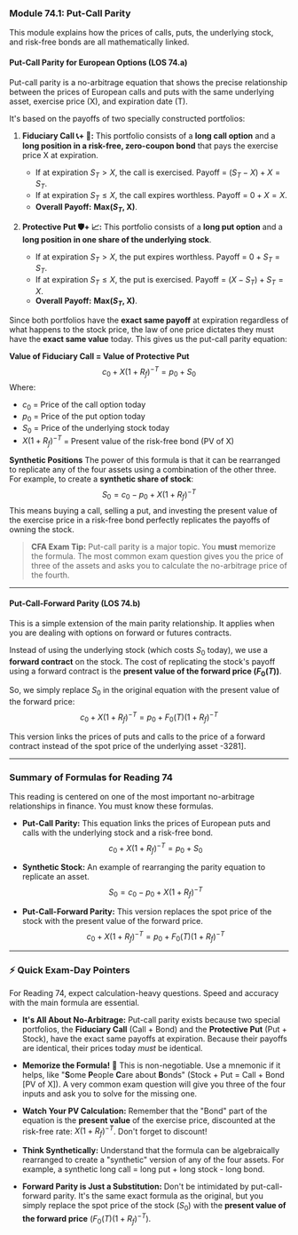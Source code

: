 ### Module 74.1: Put-Call Parity

This module explains how the prices of calls, puts, the underlying stock, and risk-free bonds are all mathematically linked.

#### Put-Call Parity for European Options (LOS 74.a)

Put-call parity is a no-arbitrage equation that shows the precise relationship between the prices of European calls and puts with the same underlying asset, exercise price (X), and expiration date (T).

It's based on the payoffs of two specially constructed portfolios:

1.  **Fiduciary Call 📞+ 🏦:** This portfolio consists of a **long call option** and a **long position in a risk-free, zero-coupon bond** that pays the exercise price X at expiration.
    * If at expiration $S_T > X$, the call is exercised. Payoff = $(S_T - X) + X = S_T$.
    * If at expiration $S_T \le X$, the call expires worthless. Payoff = $0 + X = X$.
    * **Overall Payoff:** **Max($S_T$, X)**.

2.  **Protective Put 🛡️+ 📈:** This portfolio consists of a **long put option** and a **long position in one share of the underlying stock**.
    * If at expiration $S_T > X$, the put expires worthless. Payoff = $0 + S_T = S_T$.
    * If at expiration $S_T \le X$, the put is exercised. Payoff = $(X - S_T) + S_T = X$.
    * **Overall Payoff:** **Max($S_T$, X)**.

Since both portfolios have the **exact same payoff** at expiration regardless of what happens to the stock price, the law of one price dictates they must have the **exact same value** today. This gives us the put-call parity equation:

**Value of Fiduciary Call = Value of Protective Put**
$$c_0 + X(1+R_f)^{-T} = p_0 + S_0$$
Where:
* $c_0$ = Price of the call option today
* $p_0$ = Price of the put option today
* $S_0$ = Price of the underlying stock today
* $X(1+R_f)^{-T}$ = Present value of the risk-free bond (PV of X)

**Synthetic Positions**
The power of this formula is that it can be rearranged to replicate any of the four assets using a combination of the other three. For example, to create a **synthetic share of stock**:
$$S_0 = c_0 - p_0 + X(1+R_f)^{-T}$$
This means buying a call, selling a put, and investing the present value of the exercise price in a risk-free bond perfectly replicates the payoffs of owning the stock.

> **CFA Exam Tip:** Put-call parity is a major topic. You **must** memorize the formula. The most common exam question gives you the price of three of the assets and asks you to calculate the no-arbitrage price of the fourth.

---

#### Put-Call-Forward Parity (LOS 74.b)

This is a simple extension of the main parity relationship. It applies when you are dealing with options on forward or futures contracts.

Instead of using the underlying stock (which costs $S_0$ today), we use a **forward contract** on the stock. The cost of replicating the stock's payoff using a forward contract is the **present value of the forward price ($F_0(T)$)**.

So, we simply replace $S_0$ in the original equation with the present value of the forward price:
$$c_0 + X(1+R_f)^{-T} = p_0 + F_0(T)(1+R_f)^{-T}$$

This version links the prices of puts and calls to the price of a forward contract instead of the spot price of the underlying asset -3281].

***

### Summary of Formulas for Reading 74

This reading is centered on one of the most important no-arbitrage relationships in finance. You must know these formulas.

* **Put-Call Parity:**
    This equation links the prices of European puts and calls with the underlying stock and a risk-free bond.
    $$c_0 + X(1+R_f)^{-T} = p_0 + S_0$$

* **Synthetic Stock:**
    An example of rearranging the parity equation to replicate an asset.
    $$S_0 = c_0 - p_0 + X(1+R_f)^{-T}$$

* **Put-Call-Forward Parity:**
    This version replaces the spot price of the stock with the present value of the forward price.
    $$c_0 + X(1+R_f)^{-T} = p_0 + F_0(T)(1+R_f)^{-T}$$

***

### ⚡ Quick Exam-Day Pointers

For Reading 74, expect calculation-heavy questions. Speed and accuracy with the main formula are essential.

* **It's All About No-Arbitrage:** Put-call parity exists because two special portfolios, the **Fiduciary Call** (Call + Bond) and the **Protective Put** (Put + Stock), have the exact same payoffs at expiration. Because their payoffs are identical, their prices today *must* be identical.

* **Memorize the Formula!** 🧠 This is non-negotiable. Use a mnemonic if it helps, like "**S**ome **P**eople **C**are about **B**onds" (Stock + Put = Call + Bond [PV of X]). A very common exam question will give you three of the four inputs and ask you to solve for the missing one.

* **Watch Your PV Calculation:** Remember that the "Bond" part of the equation is the **present value** of the exercise price, discounted at the risk-free rate: $X(1+R_f)^{-T}$. Don't forget to discount!

* **Think Synthetically:** Understand that the formula can be algebraically rearranged to create a "synthetic" version of any of the four assets. For example, a synthetic long call = long put + long stock - long bond.

* **Forward Parity is Just a Substitution:** Don't be intimidated by put-call-forward parity. It's the same exact formula as the original, but you simply replace the spot price of the stock ($S_0$) with the **present value of the forward price** ($F_0(T)(1+R_f)^{-T}$).